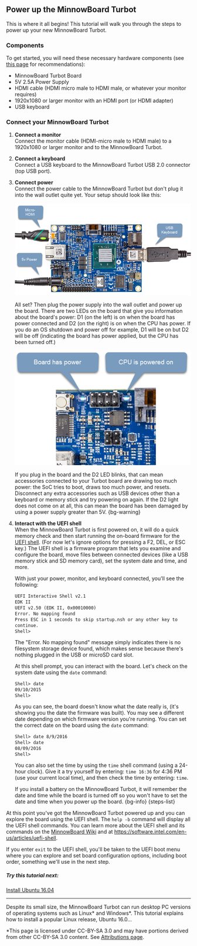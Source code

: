 ## Power up the MinnowBoard Turbot

This is where it all begins! This tutorial will walk you through the steps to 
power up your new MinnowBoard Turbot.

### Components 

To get started, you will need 
these necessary hardware components (see [this page](get-a-board) for recommendations):

- MinnowBoard Turbot Board
- 5V 2.5A Power Supply
- HDMI cable (HDMI micro male to HDMI male, or whatever your monitor requires)
- 1920x1080 or larger monitor with an HDMI port (or HDMI adapter)
- USB keyboard 
 

### Connect your MinnowBoard Turbot

1.  **Connect a monitor**  
    Connect the monitor cable (HDMI-micro male to HDMI male) to a 1920x1080 or 
    larger monitor and to the MinnowBoard Turbot.
1.  **Connect a keyboard**  
    Connect a USB keyboard to the MinnowBoard Turbot USB 2.0 connector (top USB port).
1.  **Connect power**  
    Connect the power cable to the MinnowBoard Turbot but don't plug it into
    the wall outlet quite yet.  Your setup should look like this:

    ![image](elements/tuto-reader/tutorials/powering-on-minnowboardturbot/docs/MB-Turbot-poweron-900px.png)
    
    All set?  Then plug the power supply into the wall outlet and power up the 
    board.  There are two LEDs on the board that give you information about
    the board's power:  D1 (on the left) is on when the board has power connected
    and D2 (on the right) is on when the CPU has power.  If you do an OS shutdown
    and power off for example, D1 will be on but D2 will be off (indicating the
    board has power applied, but the CPU has been turned off.)
    
    ![image](elements/tuto-reader/tutorials/powering-on-minnowboardturbot/docs/MB-Turbot-power-on.png) 
    
    If you plug in the board and the D2 LED blinks, that can mean accessories
    connected to your Turbot board are drawing too much power: the SoC tries to
    boot, draws too much power, and resets. Disconnect any extra accessories
    such as USB devices other than a keyboard or memory stick and try powering
    on again.  If the D2 light does not come on at all, this can mean the board
    has been damaged by using a power supply greater than 5V. {bg-warning}

1.  **Interact with the UEFI shell**  
    When the MinnowBoard Turbot is first powered on, it will do a quick memory 
    check and then start running the on-board firmware for the
    [UEFI shell](https://software.intel.com/en-us/articles/uefi-shell). (For now
    let's ignore options for pressing a F2, DEL, or ESC key.)
    The UEFI shell is a firmware program that lets you examine
    and configure the board, move files between connected devices (like a USB
    memory stick and SD memory card), set the system date and time, and more.  

    With just your power, monitor, and keyboard connected, you'll see the following:
    
    ``` console
    UEFI Interactive Shell v2.1
    EDK II
    UEFI v2.50 (EDK II, 0x00010000)
    Error. No mapping found
    Press ESC in 1 seconds to skip startup.nsh or any other key to continue.
    Shell>
    ```
    
    The "Error. No mapping found" message simply indicates there is no filesystem 
    storage device found, which makes sense because there's nothing plugged in 
    the USB or microSD card slot.
    
    At this shell prompt, you can interact with the board.  Let's check on the
    system date using the `date` command:
    
    ``` console
    Shell> date
    09/10/2015
    Shell>
    ```
   
    As you can see, the board doesn't know what the date really is, (it's showing
    you the date the firmware was built). You may see a different date depending
    on which firmware version you're running. You can set the correct date on the
    board using the `date` command: 
    
    ``` console
    Shell> date 8/9/2016
    Shell> date 
    08/09/2016
    Shell>
    ```
    
    You can also set the time by using the `time` shell command (using a 24-hour
    clock).  Give it a try yourself by entering: `time 16:36` for 4:36 PM (use your 
    current local time), and then check
    the time by entering: `time`.  
    
    If you install a battery on the MinnowBoard
    Turbot, it will remember the date and time while the board is turned off so
    you won't have to set the date and time when you power up the board. {bg-info}
{steps-list}

At this point you've got the MinnowBoard Turbot powered up and you can explore 
the board using the UEFI shell.  The `help -b` command will display all the
UEFI shell commands.  You can learn more about the UEFI shell and its commands 
on the [MinnowBoard Wiki](http://wiki.minnowboard.org/UEFI) and at 
https://software.intel.com/en-us/articles/uefi-shell.  

If you enter `exit` to the UEFI shell, you'll be taken to the UEFI boot menu where
you can explore and set board configuration options, including boot order, something
we'll use in the next step.

##### Try this tutorial next: 
[Install Ubuntu 16.04](tutorials/installing-ubuntu-16.04-on-minnowboardmax)
***
Despite its small size, the MinnowBoard Turbot can run desktop PC versions of
operating systems such as Linux* and Windows*. This tutorial explains how to
install a popular Linux release, Ubuntu 16.0...

*This page is licensed under CC-BY-SA 3.0 and may have portions derived from other CC-BY-SA 3.0 content. See [Attributions page](attributions).
